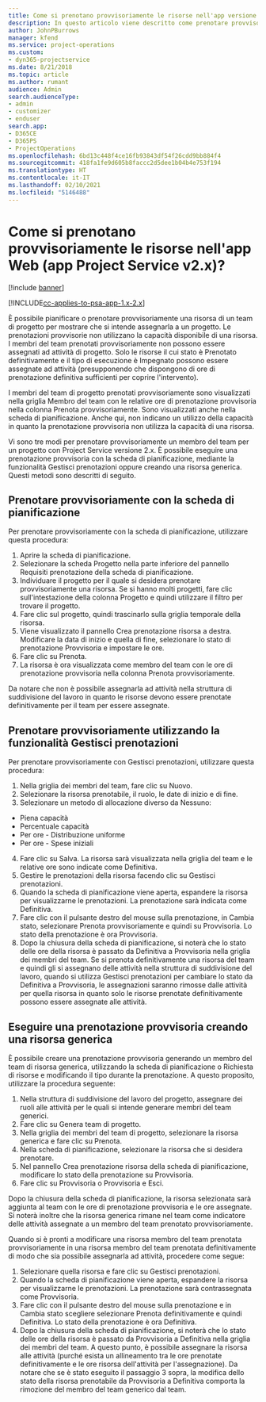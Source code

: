 ```yaml
---
title: Come si prenotano provvisoriamente le risorse nell'app versione 2.x?
description: In questo articolo viene descritto come prenotare provvisoriamente i membri del team di progetto con Project Service.
author: JohnPBurrows
manager: kfend
ms.service: project-operations
ms.custom:
- dyn365-projectservice
ms.date: 8/21/2018
ms.topic: article
ms.author: rumant
audience: Admin
search.audienceType:
- admin
- customizer
- enduser
search.app:
- D365CE
- D365PS
- ProjectOperations
ms.openlocfilehash: 6bd13c448f4ce16fb93843df54f26cdd9bb884f4
ms.sourcegitcommit: 418fa1fe9d605b8faccc2d5dee1b04b4e753f194
ms.translationtype: HT
ms.contentlocale: it-IT
ms.lasthandoff: 02/10/2021
ms.locfileid: "5146488"
---
```

# <a name="how-do-i-soft-book-resources-in-the-web-app-project-service-app-v2x"></a>Come si prenotano provvisoriamente le risorse nell'app Web (app Project Service v2.x)?

[!include [banner](../includes/psa-now-project-operations.md)]

[!INCLUDE[cc-applies-to-psa-app-1.x-2.x](../includes/cc-applies-to-psa-app-1x-2x.md)]

È possibile pianificare o prenotare provvisoriamente una risorsa di un team di progetto per mostrare che si intende assegnarla a un progetto. Le prenotazioni provvisorie non utilizzano la capacità disponibile di una risorsa. I membri del team prenotati provvisoriamente non possono essere assegnati ad attività di progetto. Solo le risorse il cui stato è Prenotato definitivamente e il tipo di esecuzione è Impegnato possono essere assegnate ad attività (presupponendo che dispongono di ore di prenotazione definitiva sufficienti per coprire l'intervento).

I membri del team di progetto prenotati provvisoriamente sono visualizzati nella griglia Membro del team con le relative ore di prenotazione provvisoria nella colonna Prenota provvisoriamente. Sono visualizzati anche nella scheda di pianificazione. Anche qui, non indicano un utilizzo della capacità in quanto la prenotazione provvisoria non utilizza la capacità di una risorsa.

Vi sono tre modi per prenotare provvisoriamente un membro del team per un progetto con Project Service versione 2.x. È possibile eseguire una prenotazione provvisoria con la scheda di pianificazione, mediante la funzionalità Gestisci prenotazioni oppure creando una risorsa generica. Questi metodi sono descritti di seguito.

## <a name="soft-book-with-the-schedule-board"></a>Prenotare provvisoriamente con la scheda di pianificazione

Per prenotare provvisoriamente con la scheda di pianificazione, utilizzare questa procedura: 
1. Aprire la scheda di pianificazione.
2. Selezionare la scheda Progetto nella parte inferiore del pannello Requisiti prenotazione della scheda di pianificazione.
3. Individuare il progetto per il quale si desidera prenotare provvisoriamente una risorsa. Se si hanno molti progetti, fare clic sull'intestazione della colonna Progetto e quindi utilizzare il filtro per trovare il progetto.
4. Fare clic sul progetto, quindi trascinarlo sulla griglia temporale della risorsa.
5. Viene visualizzato il pannello Crea prenotazione risorsa a destra. Modificare la data di inizio e quella di fine, selezionare lo stato di prenotazione Provvisoria e impostare le ore. 
6. Fare clic su Prenota.
7. La risorsa è ora visualizzata come membro del team con le ore di prenotazione provvisoria nella colonna Prenota provvisoriamente.

Da notare che non è possibile assegnarla ad attività nella struttura di suddivisione del lavoro in quanto le risorse devono essere prenotate definitivamente per il team per essere assegnate.

## <a name="soft-book-using-the-maintain-bookings-feature"></a>Prenotare provvisoriamente utilizzando la funzionalità Gestisci prenotazioni

Per prenotare provvisoriamente con Gestisci prenotazioni, utilizzare questa procedura:
1. Nella griglia dei membri del team, fare clic su Nuovo.
2. Selezionare la risorsa prenotabile, il ruolo, le date di inizio e di fine.
3. Selezionare un metodo di allocazione diverso da Nessuno:
- Piena capacità
- Percentuale capacità
- Per ore - Distribuzione uniforme
- Per ore - Spese iniziali
4. Fare clic su Salva. La risorsa sarà visualizzata nella griglia del team e le relative ore sono indicate come Definitiva.
5. Gestire le prenotazioni della risorsa facendo clic su Gestisci prenotazioni.
6. Quando la scheda di pianificazione viene aperta, espandere la risorsa per visualizzarne le prenotazioni. La prenotazione sarà indicata come Definitiva.
7. Fare clic con il pulsante destro del mouse sulla prenotazione, in Cambia stato, selezionare Prenota provvisoriamente e quindi su Provvisoria. Lo stato della prenotazione è ora Provvisoria.
8. Dopo la chiusura della scheda di pianificazione, si noterà che lo stato delle ore della risorsa è passato da Definitiva a Provvisoria nella griglia dei membri del team.
Se si prenota definitivamente una risorsa del team e quindi gli si assegnano delle attività nella struttura di suddivisione del lavoro, quando si utilizza Gestisci prenotazioni per cambiare lo stato da Definitiva a Provvisoria, le assegnazioni saranno rimosse dalle attività per quella risorsa in quanto solo le risorse prenotate definitivamente possono essere assegnate alle attività.

## <a name="soft-book-by-creating-a-generic-resource"></a>Eseguire una prenotazione provvisoria creando una risorsa generica

È possibile creare una prenotazione provvisoria generando un membro del team di risorsa generica, utilizzando la scheda di pianificazione o Richiesta di risorse e modificando il tipo durante la prenotazione.
A questo proposito, utilizzare la procedura seguente:

1. Nella struttura di suddivisione del lavoro del progetto, assegnare dei ruoli alle attività per le quali si intende generare membri del team generici.
2. Fare clic su Genera team di progetto.
3. Nella griglia dei membri del team di progetto, selezionare la risorsa generica e fare clic su Prenota.
4. Nella scheda di pianificazione, selezionare la risorsa che si desidera prenotare.
5. Nel pannello Crea prenotazione risorsa della scheda di pianificazione, modificare lo stato della prenotazione su Provvisoria.
6. Fare clic su Provvisoria o Provvisoria e Esci.

Dopo la chiusura della scheda di pianificazione, la risorsa selezionata sarà aggiunta al team con le ore di prenotazione provvisoria e le ore assegnate. Si noterà inoltre che la risorsa generica rimane nel team come indicatore delle attività assegnate a un membro del team prenotato provvisoriamente.

Quando si è pronti a modificare una risorsa membro del team prenotata provvisoriamente in una risorsa membro del team prenotata definitivamente di modo che sia possibile assegnarla ad attività, procedere come segue:

1. Selezionare quella risorsa e fare clic su Gestisci prenotazioni.
2. Quando la scheda di pianificazione viene aperta, espandere la risorsa per visualizzarne le prenotazioni. La prenotazione sarà contrassegnata come Provvisoria.
3. Fare clic con il pulsante destro del mouse sulla prenotazione e in Cambia stato scegliere selezionare Prenota definitivamente e quindi Definitiva. Lo stato della prenotazione è ora Definitiva.
4. Dopo la chiusura della scheda di pianificazione, si noterà che lo stato delle ore della risorsa è passato da Provvisoria a Definitiva nella griglia dei membri del team. A questo punto, è possibile assegnare la risorsa alle attività (purché esista un allineamento tra le ore prenotate definitivamente e le ore risorsa dell'attività per l'assegnazione). Da notare che se è stato eseguito il passaggio 3 sopra, la modifica dello stato della risorsa prenotabile da Provvisoria a Definitiva comporta la rimozione del membro del team generico dal team.
